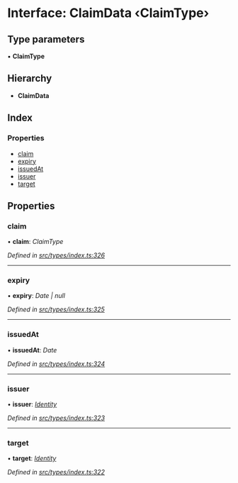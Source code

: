# Interface: ClaimData ‹**ClaimType**›

## Type parameters

▪ **ClaimType**

## Hierarchy

* **ClaimData**

## Index

### Properties

* [claim](claimdata.md#claim)
* [expiry](claimdata.md#expiry)
* [issuedAt](claimdata.md#issuedat)
* [issuer](claimdata.md#issuer)
* [target](claimdata.md#target)

## Properties

###  claim

• **claim**: *ClaimType*

*Defined in [src/types/index.ts:326](https://github.com/PolymathNetwork/polymesh-sdk/blob/a0872cf4/src/types/index.ts#L326)*

___

###  expiry

• **expiry**: *Date | null*

*Defined in [src/types/index.ts:325](https://github.com/PolymathNetwork/polymesh-sdk/blob/a0872cf4/src/types/index.ts#L325)*

___

###  issuedAt

• **issuedAt**: *Date*

*Defined in [src/types/index.ts:324](https://github.com/PolymathNetwork/polymesh-sdk/blob/a0872cf4/src/types/index.ts#L324)*

___

###  issuer

• **issuer**: *[Identity](../classes/identity.md)*

*Defined in [src/types/index.ts:323](https://github.com/PolymathNetwork/polymesh-sdk/blob/a0872cf4/src/types/index.ts#L323)*

___

###  target

• **target**: *[Identity](../classes/identity.md)*

*Defined in [src/types/index.ts:322](https://github.com/PolymathNetwork/polymesh-sdk/blob/a0872cf4/src/types/index.ts#L322)*
